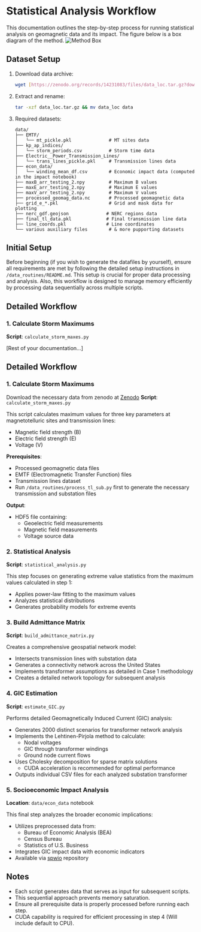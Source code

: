 # Statistical Analysis Workflow

This documentation outlines the step-by-step process for running statistical analysis on geomagnetic data and its impact. The figure below is a box diagram of the method.
![Method Box](/figures/method-box.png)

## Dataset Setup

1. Download data archive:

   ```bash
   wget [https://zenodo.org/records/14231083/files/data_loc.tar.gz?download=1]/data_loc.tar.gz
   ```

2. Extract and rename:

   ```bash
   tar -xzf data_loc.tar.gz && mv data_loc data
   ```

3. Required datasets:
   ```
   data/
   ├── EMTF/
   │   └── mt_pickle.pkl              # MT sites data
   ├── kp_ap_indices/
   │   └── storm_periods.csv          # Storm time data
   ├── Electric__Power_Transmission_Lines/
   │   └── trans_lines_pickle.pkl     # Transmission lines data
   ├── econ_data/
   │   └── winding_mean_df.csv        # Economic impact data (computed in the impact notebook)
   ├── maxB_arr_testing_2.npy         # Maximum B values
   ├── maxE_arr_testing_2.npy         # Maximum E values
   ├── maxV_arr_testing_2.npy         # Maximum V values
   ├── processed_geomag_data.nc       # Processed geomagnetic data
   ├── grid_e_*.pkl                   # Grid and mask data for plotting
   ├── nerc_gdf.geojson              # NERC regions data
   ├── final_tl_data.pkl             # Final transmission line data
   ├── line_coords.pkl               # Line coordinates
   └── various auxiliary files        # & more pupporting datasets
   ```

## Initial Setup

Before beginning (if you wish to generate the datafiles by yourself), ensure all requirements are met by following the detailed setup instructions in `/data_routines/README.md`. This setup is crucial for proper data processing and analysis. Also, this workflow is designed to manage memory efficiently by processing data sequentially across multiple scripts.

## Detailed Workflow

### 1. Calculate Storm Maximums

**Script**: `calculate_storm_maxes.py`

[Rest of your documentation...]

## Detailed Workflow

### 1. Calculate Storm Maximums

Download the necessary data from zenodo at [Zenodo]()
**Script**: `calculate_storm_maxes.py`

This script calculates maximum values for three key parameters at magnetotelluric sites and transmission lines:

- Magnetic field strength (B)
- Electric field strength (E)
- Voltage (V)

**Prerequisites**:

- Processed geomagnetic data files
- EMTF (Electromagnetic Transfer Function) files
- Transmission lines dataset
- Run `/data_routines/process_tl_sub.py` first to generate the necessary transmission and substation files

**Output**:

- HDF5 file containing:
  - Geoelectric field measurements
  - Magnetic field measurements
  - Voltage source data

### 2. Statistical Analysis

**Script**: `statistical_analysis.py`

This step focuses on generating extreme value statistics from the maximum values calculated in step 1:

- Applies power-law fitting to the maximum values
- Analyzes statistical distributions
- Generates probability models for extreme events

### 3. Build Admittance Matrix

**Script**: `build_admittance_matrix.py`

Creates a comprehensive geospatial network model:

- Intersects transmission lines with substation data
- Generates a connectivity network across the United States
- Implements transformer assumptions as detailed in Case 1 methodology
- Creates a detailed network topology for subsequent analysis

### 4. GIC Estimation

**Script**: `estimate_GIC.py`

Performs detailed Geomagnetically Induced Current (GIC) analysis:

- Generates 2000 distinct scenarios for transformer network analysis
- Implements the Lehtinen-Pirjola method to calculate:
  - Nodal voltages
  - GIC through transformer windings
  - Ground node current flows
- Uses Cholesky decomposition for sparse matrix solutions
  - CUDA acceleration is recommended for optimal performance
- Outputs individual CSV files for each analyzed substation transformer

### 5. Socioeconomic Impact Analysis

**Location**: `data/econ_data` notebook

This final step analyzes the broader economic implications:

- Utilizes preprocessed data from:
  - Bureau of Economic Analysis (BEA)
  - Census Bureau
  - Statistics of U.S. Business
- Integrates GIC impact data with economic indicators
- Available via [spwio]() repository

## Notes

- Each script generates data that serves as input for subsequent scripts.
- This sequential approach prevents memory saturation.
- Ensure all prerequisite data is properly processed before running each step.
- CUDA capability is required for efficient processing in step 4 (Will include default to CPU).
